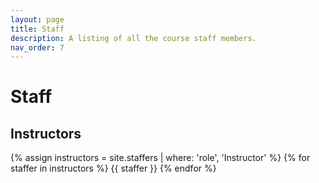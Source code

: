 ```yaml
---
layout: page
title: Staff
description: A listing of all the course staff members.
nav_order: 7
---
```


# Staff

## Instructors

{% assign instructors = site.staffers | where: 'role', 'Instructor' %}
{% for staffer in instructors %}
{{ staffer }}
{% endfor %}

<!-- ## Course Staff

{% assign staff = site.staffers | where: 'role', 'TA' %}
{% for staffer in staff %}
{{ staffer }}
{% endfor %}

{% assign staff = site.staffers | where: 'role', 'Tutor' %}
{% for staffer in staff %}
{{ staffer }}
{% endfor %} -->

